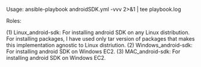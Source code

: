 Usage:
ansible-playbook androidSDK.yml -vvv 2>&1 | tee playbook.log


Roles:

(1) Linux_android-sdk: For installing android SDK on any Linux distribution.
For installing packages, I have used only tar version of packages that makes
this implementation agnostic to Linux distriution.
(2) Windows_android-sdk: For installing android SDK on Windows EC2.
(3) MAC_android-sdk: For installing android SDK on Windows EC2.
